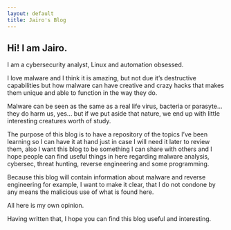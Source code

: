 ```yaml
---
layout: default
title: Jairo's Blog
---
```


<h2>Hi! I am Jairo.</h2>

I am a cybersecurity analyst, Linux and automation obsessed.

I love malware and I think it is amazing, but not due it’s destructive capabilities but how malware can have creative and crazy hacks that makes them unique and able to function in the way they do.

Malware can be seen as the same as a real life virus, bacteria or parasyte… they do harm us, yes... but if we put aside that nature, we end up with little interesting creatures worth of study.

The purpose of this blog is to have a repository of the topics I’ve been learning so I can have it at hand just in case I will need it later to review them, also I want this blog to be something I can share with others and I hope people can find useful things in here regarding malware analysis, cybersec, threat hunting, reverse engineering and some programming.

Because this blog will contain information about malware and reverse engineering for example, I want to make it clear, that I do not condone by any means the malicious use of what is found here.

All here is my own opinion.

Having written that, I hope you can find this blog useful and interesting.

